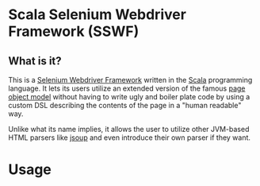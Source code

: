 # Scala Selenium Webdriver Framework (SSWF)
## What is it?
This is a [Selenium Webdriver Framework](https://github.com/SeleniumHQ/selenium) written in the 
[Scala](https://github.com/scala/scala) programming language. It lets its users utilize an
extended version of the famous [page object model](https://www.guru99.com/page-object-model-pom-page-factory-in-selenium-ultimate-guide.html)
without having to write ugly and boiler plate code by using a custom DSL describing the contents
of the page in a "human readable" way.

Unlike what its name implies, it allows the user to utilize other JVM-based HTML parsers like 
[jsoup](https://github.com/jhy/jsoup) and even introduce their own parser if they want.

# Usage
